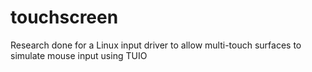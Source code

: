 touchscreen
===========

Research done for a Linux input driver to allow multi-touch surfaces to simulate mouse input using TUIO